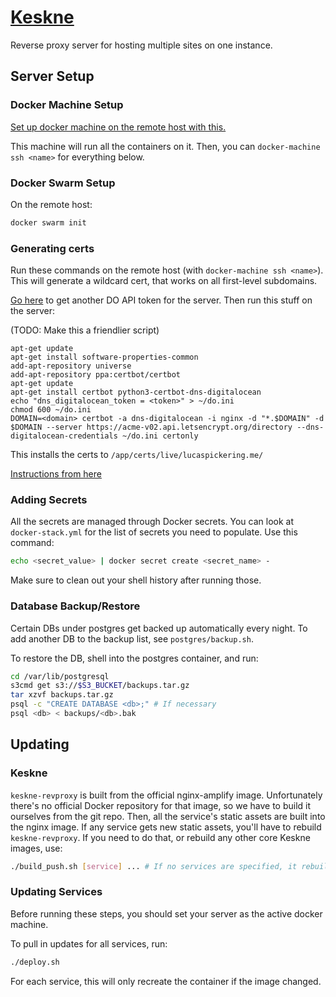 # [Keskne](https://translate.google.com/#view=home&op=translate&sl=et&tl=en&text=keskne)

Reverse proxy server for hosting multiple sites on one instance.

## Server Setup

### Docker Machine Setup

[Set up docker machine on the remote host with this.](https://www.digitalocean.com/community/tutorials/how-to-provision-and-manage-remote-docker-hosts-with-docker-machine-on-ubuntu-16-04#step-3-%E2%80%94-provisioning-a-dockerized-host-using-docker-machine)

This machine will run all the containers on it. Then, you can `docker-machine ssh <name>` for everything below.

### Docker Swarm Setup

On the remote host:

```sh
docker swarm init
```

### Generating certs

Run these commands on the remote host (with `docker-machine ssh <name>`). This will generate a wildcard cert, that works on all first-level subdomains.

[Go here](https://cloud.digitalocean.com/settings/api/tokens) to get another DO API token for the server. Then run this stuff on the server:

(TODO: Make this a friendlier script)

```
apt-get update
apt-get install software-properties-common
add-apt-repository universe
add-apt-repository ppa:certbot/certbot
apt-get update
apt-get install certbot python3-certbot-dns-digitalocean
echo "dns_digitalocean_token = <token>" > ~/do.ini
chmod 600 ~/do.ini
DOMAIN=<domain> certbot -a dns-digitalocean -i nginx -d "*.$DOMAIN" -d $DOMAIN --server https://acme-v02.api.letsencrypt.org/directory --dns-digitalocean-credentials ~/do.ini certonly
```

This installs the certs to `/app/certs/live/lucaspickering.me/`

[Instructions from here](https://certbot.eff.org/lets-encrypt/ubuntubionic-nginx)

### Adding Secrets

All the secrets are managed through Docker secrets. You can look at `docker-stack.yml` for the list of secrets you need to populate. Use this command:

```sh
echo <secret_value> | docker secret create <secret_name> -
```

Make sure to clean out your shell history after running those.

### Database Backup/Restore

Certain DBs under postgres get backed up automatically every night. To add another DB to the backup list, see `postgres/backup.sh`.

To restore the DB, shell into the postgres container, and run:

```sh
cd /var/lib/postgresql
s3cmd get s3://$S3_BUCKET/backups.tar.gz
tar xzvf backups.tar.gz
psql -c "CREATE DATABASE <db>;" # If necessary
psql <db> < backups/<db>.bak
```

## Updating

### Keskne

`keskne-revproxy` is built from the official nginx-amplify image. Unfortunately there's no official Docker repository for that image, so we have to build it ourselves from the git repo. Then, all the service's static assets are built into the nginx image. If any service gets new static assets, you'll have to rebuild `keskne-revproxy`. If you need to do that, or rebuild any other core Keskne images, use:

```sh
./build_push.sh [service] ... # If no services are specified, it rebuilds all
```

### Updating Services

Before running these steps, you should set your server as the active docker machine.

To pull in updates for all services, run:

```sh
./deploy.sh
```

For each service, this will only recreate the container if the image changed.
